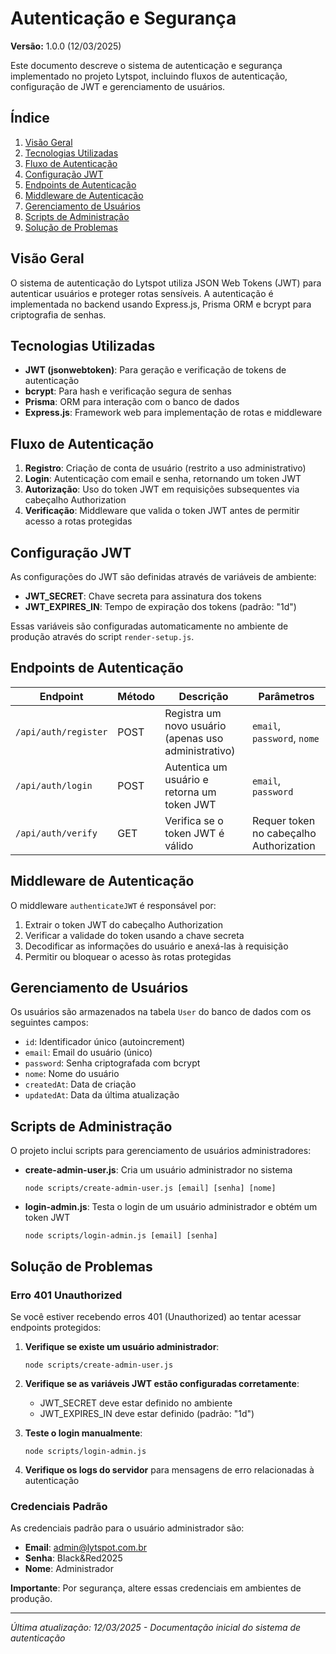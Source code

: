 # Autenticação e Segurança

**Versão:** 1.0.0 (12/03/2025)

Este documento descreve o sistema de autenticação e segurança implementado no projeto Lytspot, incluindo fluxos de autenticação, configuração de JWT e gerenciamento de usuários.

## Índice

1. [Visão Geral](#visão-geral)
2. [Tecnologias Utilizadas](#tecnologias-utilizadas)
3. [Fluxo de Autenticação](#fluxo-de-autenticação)
4. [Configuração JWT](#configuração-jwt)
5. [Endpoints de Autenticação](#endpoints-de-autenticação)
6. [Middleware de Autenticação](#middleware-de-autenticação)
7. [Gerenciamento de Usuários](#gerenciamento-de-usuários)
8. [Scripts de Administração](#scripts-de-administração)
9. [Solução de Problemas](#solução-de-problemas)

## Visão Geral

O sistema de autenticação do Lytspot utiliza JSON Web Tokens (JWT) para autenticar usuários e proteger rotas sensíveis. A autenticação é implementada no backend usando Express.js, Prisma ORM e bcrypt para criptografia de senhas.

## Tecnologias Utilizadas

- **JWT (jsonwebtoken)**: Para geração e verificação de tokens de autenticação
- **bcrypt**: Para hash e verificação segura de senhas
- **Prisma**: ORM para interação com o banco de dados
- **Express.js**: Framework web para implementação de rotas e middleware

## Fluxo de Autenticação

1. **Registro**: Criação de conta de usuário (restrito a uso administrativo)
2. **Login**: Autenticação com email e senha, retornando um token JWT
3. **Autorização**: Uso do token JWT em requisições subsequentes via cabeçalho Authorization
4. **Verificação**: Middleware que valida o token JWT antes de permitir acesso a rotas protegidas

## Configuração JWT

As configurações do JWT são definidas através de variáveis de ambiente:

- **JWT_SECRET**: Chave secreta para assinatura dos tokens
- **JWT_EXPIRES_IN**: Tempo de expiração dos tokens (padrão: "1d")

Essas variáveis são configuradas automaticamente no ambiente de produção através do script `render-setup.js`.

## Endpoints de Autenticação

| Endpoint | Método | Descrição | Parâmetros |
|----------|--------|-----------|------------|
| `/api/auth/register` | POST | Registra um novo usuário (apenas uso administrativo) | `email`, `password`, `nome` |
| `/api/auth/login` | POST | Autentica um usuário e retorna um token JWT | `email`, `password` |
| `/api/auth/verify` | GET | Verifica se o token JWT é válido | Requer token no cabeçalho Authorization |

## Middleware de Autenticação

O middleware `authenticateJWT` é responsável por:

1. Extrair o token JWT do cabeçalho Authorization
2. Verificar a validade do token usando a chave secreta
3. Decodificar as informações do usuário e anexá-las à requisição
4. Permitir ou bloquear o acesso às rotas protegidas

## Gerenciamento de Usuários

Os usuários são armazenados na tabela `User` do banco de dados com os seguintes campos:

- `id`: Identificador único (autoincrement)
- `email`: Email do usuário (único)
- `password`: Senha criptografada com bcrypt
- `nome`: Nome do usuário
- `createdAt`: Data de criação
- `updatedAt`: Data da última atualização

## Scripts de Administração

O projeto inclui scripts para gerenciamento de usuários administradores:

- **create-admin-user.js**: Cria um usuário administrador no sistema
  ```
  node scripts/create-admin-user.js [email] [senha] [nome]
  ```

- **login-admin.js**: Testa o login de um usuário administrador e obtém um token JWT
  ```
  node scripts/login-admin.js [email] [senha]
  ```

## Solução de Problemas

### Erro 401 Unauthorized

Se você estiver recebendo erros 401 (Unauthorized) ao tentar acessar endpoints protegidos:

1. **Verifique se existe um usuário administrador**:
   ```
   node scripts/create-admin-user.js
   ```

2. **Verifique se as variáveis JWT estão configuradas corretamente**:
   - JWT_SECRET deve estar definido no ambiente
   - JWT_EXPIRES_IN deve estar definido (padrão: "1d")

3. **Teste o login manualmente**:
   ```
   node scripts/login-admin.js
   ```

4. **Verifique os logs do servidor** para mensagens de erro relacionadas à autenticação

### Credenciais Padrão

As credenciais padrão para o usuário administrador são:
- **Email**: admin@lytspot.com.br
- **Senha**: Black&Red2025
- **Nome**: Administrador

**Importante**: Por segurança, altere essas credenciais em ambientes de produção.

---

*Última atualização: 12/03/2025 - Documentação inicial do sistema de autenticação*
